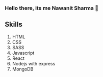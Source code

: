 ### Hello there, its me Nawanit Sharma 👋

<!--
**nawanit123/nawanit123** is a ✨ _special_ ✨ repository because its `README.md` (this file) appears on your GitHub profile.

Here are some ideas to get you started:

- 🔭 I’m currently working on Journey Plannning and Online Reservation System project at "learnjobs.org".
- 🌱 I’m currently learning typescript, react, nodejs with typescript.
- 👯 I’m looking to collaborate on projects in mern stack.
- 🤔 I’m looking for help with job-hunting and mentoring.
- 💬 Ask me about javascript and web development.
- 📫 How to reach me: You can reach me at my email sharma.nawanit123@gmail.com.
- 😄 Pronouns: he/his
- ⚡ Fun fact: I like to play moba video-games occasionally with my friends.
-->

## Skills
1. HTML
2. CSS
3. SASS
4. Javascript
5. React
6. Nodejs with express
7. MongoDB
